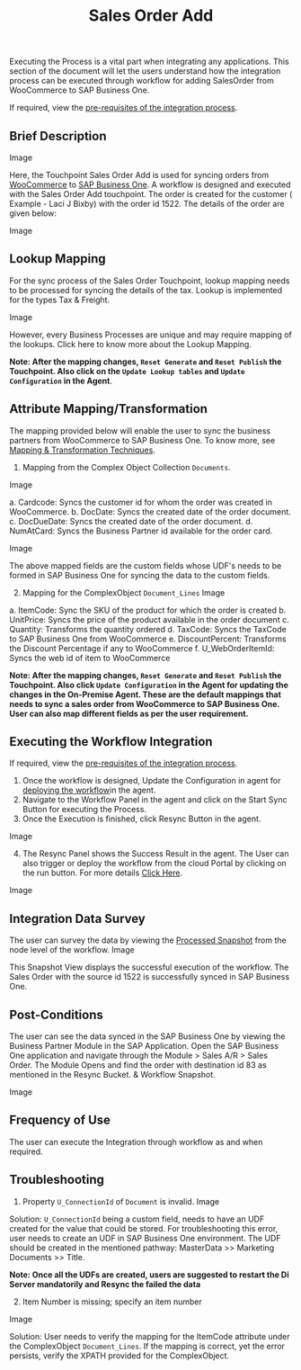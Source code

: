 ﻿---
title: "Sales Order Add"
toc: true
tag: developers
category: "Integration"
menus: 
    sapwoocommerceintegration:
        title: "Sales Order Add"
        icon: fa fa-wpexplorer
        identifier: sapwoocommercesoadd
---

Executing the Process is a vital part when integrating any applications. This section of the document 
will let the users understand how the integration process can be executed through workflow for adding 
SalesOrder from WooCommerce to SAP Business One.

If required, view the [pre-requisites of the integration process](). 

## Brief Description

Image 

Here, the Touchpoint Sales Order Add is used for syncing orders from [WooCommerce]() to [SAP Business One]().
A workflow is designed and executed with the Sales Order Add touchpoint.
The order is created for the customer ( Example - Laci J Bixby) with the order id 1522. 
The details of the order are given below:

Image   

## Lookup Mapping

For the sync process of the Sales Order Touchpoint, lookup mapping needs to be processed for syncing 
the details of the tax. Lookup is implemented for the types Tax & Freight. 

Image 

However, every Business Processes are unique and may require mapping of the lookups. Click here to know 
more about the Lookup Mapping.

**Note: After the mapping changes, `Reset Generate` and `Reset Publish` the Touchpoint. Also click on the 
`Update Lookup tables` and `Update Configuration` in the Agent**.

## Attribute Mapping/Transformation

The mapping provided below will enable the user to sync the business partners 
from WooCommerce to SAP Business One. To know more, see [Mapping & Transformation Techniques]().

1.	Mapping from the Complex Object Collection `Documents`.

Image

a.	Cardcode: Syncs the customer id for whom the order was created in WooCommerce.
b.	DocDate: Syncs the created date of the order document.
c.	DocDueDate: Syncs the created date of the order document.
d.	NumAtCard: Syncs the Business Partner id available for the order card.

Image

The above mapped fields are the custom fields whose UDF's needs to be formed in SAP Business One for syncing the data to the custom fields.

2.	Mapping for the ComplexObject `Document_Lines`
Image

a.	ItemCode: Sync the SKU of the product for which the order is created
b.	UnitPrice: Syncs the price of the product available in the order document
c.	Quantity: Transforms the quantity ordered
d.	TaxCode: Syncs the TaxCode to SAP Business One from WooCommerce
e.	DiscountPercent: Transforms the Discount Percentage if any to WooCommerce
f.	U_WebOrderItemId: Syncs the web id of item to WooCommerce

**Note: After the mapping changes, `Reset Generate` and `Reset Publish` the Touchpoint. Also click `Update Configuration` in the Agent for updating the changes in the On-Premise Agent.
These are the default mappings that needs to sync a sales order from WooCommerce to SAP Business One. 
User can also map different fields as per the user requirement.**

## Executing the Workflow Integration
    
If required, view the [pre-requisites of the integration process](). 

1. Once the workflow is designed, Update the Configuration in agent for [deploying the workflow]()in the agent. 
2. Navigate to the Workflow Panel in the agent and click on the Start Sync Button for executing the Process.
3. Once the Execution is finished, click Resync Button in the agent.

Image  

4. The Resync Panel shows the Success Result in the agent. The User can also trigger or deploy the workflow 
from the cloud Portal by clicking on the run button. For more details [Click Here]().

Image  

## Integration Data Survey

The user can survey the data by viewing the [Processed Snapshot]() from the node level of the workflow.
Image   

This Snapshot View displays the successful execution of the workflow. The Sales Order with the 
source id 1522 is successfully synced in SAP Business One.

## Post-Conditions

The user can see the data synced in the SAP Business One by viewing the Business Partner Module 
in the SAP Application.
Open the SAP Business One application and navigate through the Module > Sales A/R > Sales Order. 
The Module Opens and find the order with destination id 83 as mentioned in the Resync Bucket.
& Workflow Snapshot. 

Image

## Frequency of Use
The user can execute the Integration through workflow as and when required. 

## Troubleshooting

1.	Property `U_ConnectionId` of `Document` is invalid.
Image

Solution: `U_ConnectionId` being a custom field, needs to have an UDF created for the value that could be stored. For troubleshooting this error, user needs to create an UDF in SAP Business One environment.
The UDF should be created in the mentioned pathway: MasterData >> Marketing Documents >> Title.

**Note: Once all the UDFs are created, users are suggested to restart the Di Server mandatorily and 
Resync the failed the data**

2. Item Number is missing; specify an item number

Image

Solution: User needs to verify the mapping for the ItemCode attribute under the  ComplexObject `Document_Lines`. If the mapping is correct, 
yet the error persists, verify the XPATH provided for the ComplexObject.
 





